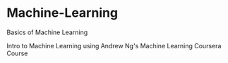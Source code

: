 # Machine-Learning
Basics of Machine Learning 

Intro to Machine Learning using Andrew Ng's Machine Learning Coursera Course

